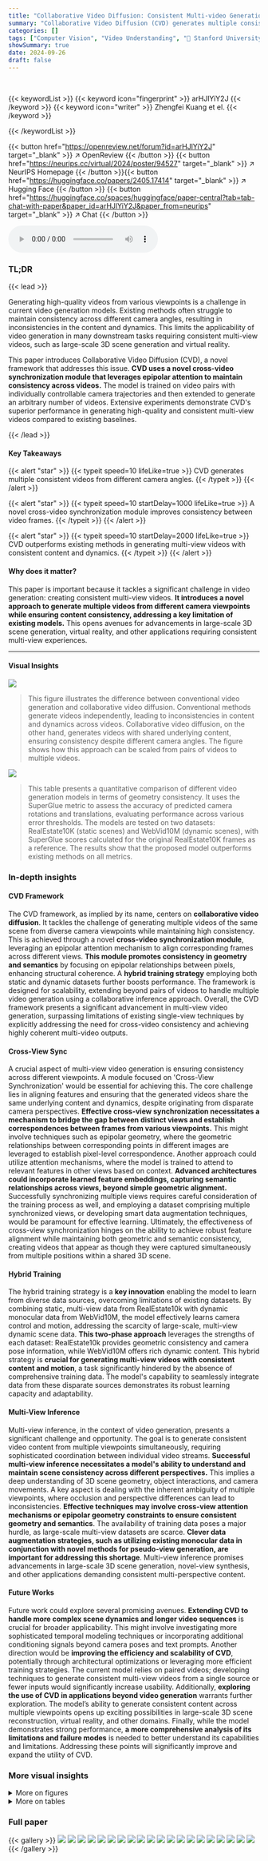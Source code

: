 ```yaml
---
title: "Collaborative Video Diffusion: Consistent Multi-video Generation with Camera Control"
summary: "Collaborative Video Diffusion (CVD) generates multiple consistent videos from various camera angles using a novel cross-video synchronization module, significantly improving consistency compared to ex..."
categories: []
tags: ["Computer Vision", "Video Understanding", "🏢 Stanford University",]
showSummary: true
date: 2024-09-26
draft: false
---
```


<br>

{{< keywordList >}}
{{< keyword icon="fingerprint" >}} arHJlYiY2J {{< /keyword >}}
{{< keyword icon="writer" >}} Zhengfei Kuang et el. {{< /keyword >}}
 
{{< /keywordList >}}

{{< button href="https://openreview.net/forum?id=arHJlYiY2J" target="_blank" >}}
↗ OpenReview
{{< /button >}}
{{< button href="https://neurips.cc/virtual/2024/poster/94527" target="_blank" >}}
↗ NeurIPS Homepage
{{< /button >}}{{< button href="https://huggingface.co/papers/2405.17414" target="_blank" >}}
↗ Hugging Face
{{< /button >}}
{{< button href="https://huggingface.co/spaces/huggingface/paper-central?tab=tab-chat-with-paper&paper_id=arHJlYiY2J&paper_from=neurips" target="_blank" >}}
↗ Chat
{{< /button >}}



<audio controls>
    <source src="https://ai-paper-reviewer.com/arHJlYiY2J/podcast.wav" type="audio/wav">
    Your browser does not support the audio element.
</audio>


### TL;DR


{{< lead >}}

Generating high-quality videos from various viewpoints is a challenge in current video generation models. Existing methods often struggle to maintain consistency across different camera angles, resulting in inconsistencies in the content and dynamics. This limits the applicability of video generation in many downstream tasks requiring consistent multi-view videos, such as large-scale 3D scene generation and virtual reality.

This paper introduces Collaborative Video Diffusion (CVD), a novel framework that addresses this issue. **CVD uses a novel cross-video synchronization module that leverages epipolar attention to maintain consistency across videos.**  The model is trained on video pairs with individually controllable camera trajectories and then extended to generate an arbitrary number of videos. Extensive experiments demonstrate CVD's superior performance in generating high-quality and consistent multi-view videos compared to existing baselines.

{{< /lead >}}


#### Key Takeaways

{{< alert "star" >}}
{{< typeit speed=10 lifeLike=true >}} CVD generates multiple consistent videos from different camera angles. {{< /typeit >}}
{{< /alert >}}

{{< alert "star" >}}
{{< typeit speed=10 startDelay=1000 lifeLike=true >}} A novel cross-video synchronization module improves consistency between video frames. {{< /typeit >}}
{{< /alert >}}

{{< alert "star" >}}
{{< typeit speed=10 startDelay=2000 lifeLike=true >}} CVD outperforms existing methods in generating multi-view videos with consistent content and dynamics. {{< /typeit >}}
{{< /alert >}}

#### Why does it matter?
This paper is important because it tackles a significant challenge in video generation: creating consistent multi-view videos.  **It introduces a novel approach to generate multiple videos from different camera viewpoints while ensuring content consistency, addressing a key limitation of existing models.** This opens avenues for advancements in large-scale 3D scene generation, virtual reality, and other applications requiring consistent multi-view experiences.

------
#### Visual Insights



![](https://ai-paper-reviewer.com/arHJlYiY2J/figures_2_1.jpg)

> This figure illustrates the difference between conventional video generation and collaborative video diffusion.  Conventional methods generate videos independently, leading to inconsistencies in content and dynamics across videos.  Collaborative video diffusion, on the other hand, generates videos with shared underlying content, ensuring consistency despite different camera angles. The figure shows how this approach can be scaled from pairs of videos to multiple videos.





![](https://ai-paper-reviewer.com/arHJlYiY2J/tables_6_1.jpg)

> This table presents a quantitative comparison of different video generation models in terms of geometry consistency.  It uses the SuperGlue metric to assess the accuracy of predicted camera rotations and translations, evaluating performance across various error thresholds.  The models are tested on two datasets: RealEstate10K (static scenes) and WebVid10M (dynamic scenes), with SuperGlue scores calculated for the original RealEstate10K frames as a reference.  The results show that the proposed model outperforms existing methods on all metrics.





### In-depth insights


#### CVD Framework
The CVD framework, as implied by its name, centers on **collaborative video diffusion**.  It tackles the challenge of generating multiple videos of the same scene from diverse camera viewpoints while maintaining high consistency.  This is achieved through a novel **cross-video synchronization module**, leveraging an epipolar attention mechanism to align corresponding frames across different views. **This module promotes consistency in geometry and semantics** by focusing on epipolar relationships between pixels, enhancing structural coherence. A **hybrid training strategy** employing both static and dynamic datasets further boosts performance. The framework is designed for scalability, extending beyond pairs of videos to handle multiple video generation using a collaborative inference approach. Overall, the CVD framework presents a significant advancement in multi-view video generation, surpassing limitations of existing single-view techniques by explicitly addressing the need for cross-video consistency and achieving highly coherent multi-video outputs.

#### Cross-View Sync
A crucial aspect of multi-view video generation is ensuring consistency across different viewpoints.  A module focused on 'Cross-View Synchronization' would be essential for achieving this.  The core challenge lies in aligning features and ensuring that the generated videos share the same underlying content and dynamics, despite originating from disparate camera perspectives. **Effective cross-view synchronization necessitates a mechanism to bridge the gap between distinct views and establish correspondences between frames from various viewpoints.** This might involve techniques such as epipolar geometry, where the geometric relationships between corresponding points in different images are leveraged to establish pixel-level correspondence. Another approach could utilize attention mechanisms, where the model is trained to attend to relevant features in other views based on context. **Advanced architectures could incorporate learned feature embeddings, capturing semantic relationships across views, beyond simple geometric alignment.** Successfully synchronizing multiple views requires careful consideration of the training process as well, and employing a dataset comprising multiple synchronized views, or developing smart data augmentation techniques, would be paramount for effective learning.  Ultimately, the effectiveness of cross-view synchronization hinges on the ability to achieve robust feature alignment while maintaining both geometric and semantic consistency, creating videos that appear as though they were captured simultaneously from multiple positions within a shared 3D scene.

#### Hybrid Training
The hybrid training strategy is a **key innovation** enabling the model to learn from diverse data sources, overcoming limitations of existing datasets.  By combining static, multi-view data from RealEstate10k with dynamic monocular data from WebVid10M, the model effectively learns camera control and motion, addressing the scarcity of large-scale, multi-view dynamic scene data.  **This two-phase approach** leverages the strengths of each dataset: RealEstate10k provides geometric consistency and camera pose information, while WebVid10M offers rich dynamic content. This hybrid strategy is **crucial for generating multi-view videos with consistent content and motion**, a task significantly hindered by the absence of comprehensive training data.  The model's capability to seamlessly integrate data from these disparate sources demonstrates its robust learning capacity and adaptability.

#### Multi-View Inference
Multi-view inference, in the context of video generation, presents a significant challenge and opportunity.  The goal is to generate consistent video content from multiple viewpoints simultaneously, requiring sophisticated coordination between individual video streams.  **Successful multi-view inference necessitates a model's ability to understand and maintain scene consistency across different perspectives.** This implies a deep understanding of 3D scene geometry, object interactions, and camera movements.  A key aspect is dealing with the inherent ambiguity of multiple viewpoints, where occlusion and perspective differences can lead to inconsistencies.  **Effective techniques may involve cross-view attention mechanisms or epipolar geometry constraints to ensure consistent geometry and semantics**. The availability of training data poses a major hurdle, as large-scale multi-view datasets are scarce. **Clever data augmentation strategies, such as utilizing existing monocular data in conjunction with novel methods for pseudo-view generation, are important for addressing this shortage**. Multi-view inference promises advancements in large-scale 3D scene generation, novel-view synthesis, and other applications demanding consistent multi-perspective content.

#### Future Works
Future work could explore several promising avenues. **Extending CVD to handle more complex scene dynamics and longer video sequences** is crucial for broader applicability.  This might involve investigating more sophisticated temporal modeling techniques or incorporating additional conditioning signals beyond camera poses and text prompts. Another direction would be **improving the efficiency and scalability of CVD**, potentially through architectural optimizations or leveraging more efficient training strategies.  The current model relies on paired videos; developing techniques to generate consistent multi-view videos from a single source or fewer inputs would significantly increase usability.  Additionally, **exploring the use of CVD in applications beyond video generation** warrants further exploration. The model’s ability to generate consistent content across multiple viewpoints opens up exciting possibilities in large-scale 3D scene reconstruction, virtual reality, and other domains. Finally, while the model demonstrates strong performance, **a more comprehensive analysis of its limitations and failure modes** is needed to better understand its capabilities and limitations.  Addressing these points will significantly improve and expand the utility of CVD.


### More visual insights

<details>
<summary>More on figures
</summary>


![](https://ai-paper-reviewer.com/arHJlYiY2J/figures_3_1.jpg)

> This figure illustrates the architecture of the Collaborative Video Diffusion (CVD) model. The left panel shows an overview of the model's architecture, highlighting the input (noisy video features and camera trajectories), the processing steps (CVD model and Cross-View Synchronization Module), and the output (predicted noise for each video). The right panel zooms in on the Cross-View Synchronization Module, showing how it uses masked attention to align features from corresponding frames of different videos.  This module is a key component of CVD, enabling consistent multi-video generation.


![](https://ai-paper-reviewer.com/arHJlYiY2J/figures_4_1.jpg)

> This figure illustrates the two-phase hybrid training strategy used in the paper.  The top half shows how the two datasets, RealEstate10K and WebVid10M, are processed differently.  RealEstate10K videos are folded to create synchronized video pairs, while WebVid10M videos undergo homography augmentation to simulate multiple views. The bottom half shows the distinct model structures used for each phase.  The RealEstate10K phase leverages CameraCtrl and its associated components, while the WebVid10M phase uses AnimateDiff and only includes the cross-view synchronization module (CVSM) with pseudo-epipolar masks, without the pose LoRA and camera embedding components used in the RealEstate10K phase.


![](https://ai-paper-reviewer.com/arHJlYiY2J/figures_7_1.jpg)

> This figure compares the results of CVD with several baselines on generating videos from the same prompts but with different camera trajectories. The left column shows results for prompts related to a coastline with stormy weather, while the right column shows results for prompts related to rabbits in a forest.  Each row represents a different method: MotionCtrl, MotionCtrl+SVD, CameraCtrl, CameraCtrl+SparseCtrl, and CVD (Ours).  The figure highlights CVD's ability to maintain consistency in content and dynamics across multiple videos, a significant improvement over the baselines, which struggle to maintain consistency, especially in terms of motion. Note that MotionCtrl+SVD failed to generate any significant motion besides simple zooming.


![](https://ai-paper-reviewer.com/arHJlYiY2J/figures_9_1.jpg)

> This figure shows examples of multi-view video generation results.  The left side demonstrates videos generated with camera trajectories moving in four different directions while focusing on a single 3D point. The right side showcases videos where trajectories are interpolated, starting from one path and smoothly transitioning to another.


![](https://ai-paper-reviewer.com/arHJlYiY2J/figures_16_1.jpg)

> This figure illustrates the architecture of the Collaborative Video Diffusion (CVD) model.  The left panel shows an overview of the CVD model which takes as input multiple noisy video features and corresponding camera trajectories. These inputs are processed to generate noise predictions for each video. The image autoencoder from Stable Diffusion is not explicitly shown for simplification. The right panel zooms into the Cross-View Synchronization Module (CVSM), a crucial part of CVD.  The CVSM takes corresponding frames from different videos and their fundamental matrices as input.  It utilizes a masked cross-view attention mechanism to enhance consistency between the videos by aligning features based on epipolar geometry.


![](https://ai-paper-reviewer.com/arHJlYiY2J/figures_17_1.jpg)

> This figure visualizes the attention mechanism used in the Cross-View Synchronization Module.  It shows attention maps for two example images, one of a fish tank and the other of a landscape. The green circles highlight specific pixels in the first image, and the corresponding attention weights are displayed in the second image.  The brighter colors indicate stronger attention to corresponding epipolar regions, demonstrating the model's ability to effectively correlate semantically consistent regions across videos from different camera viewpoints.


![](https://ai-paper-reviewer.com/arHJlYiY2J/figures_17_2.jpg)

> This figure compares the results of the proposed Collaborative Video Diffusion (CVD) model with several baseline models for generating videos from different camera viewpoints. The left column shows videos of a castle scene, and the right column shows videos of an aquarium scene. The top rows show the results of the baseline models: CameraCtrl, CameraCtrl+SparseCtrl, and MotionCtrl+SVD.  The bottom row shows the results of the proposed CVD model.  The CVD model produces significantly more consistent videos across different camera perspectives, especially in the dynamic aspects of the scenes, such as the movement of fish in the aquarium or the lightning in the castle scene.


![](https://ai-paper-reviewer.com/arHJlYiY2J/figures_18_1.jpg)

> This figure shows a qualitative comparison of the proposed CVD model with several baselines on video generation.  The results demonstrate that CVD outperforms the baselines in maintaining consistency across videos generated with different camera trajectories, especially in dynamic scenes. The superior performance of CVD is highlighted by the consistent content and motion across multiple videos, unlike the baselines which often exhibit inconsistencies in geometries, objects, and motions.


![](https://ai-paper-reviewer.com/arHJlYiY2J/figures_19_1.jpg)

> This figure illustrates the architecture of the Collaborative Video Diffusion (CVD) model.  The left panel shows an overview of the CVD model's structure, highlighting its input (noisy video features and camera trajectories), its processing of these inputs, and its output (noise predictions for video generation). The right panel focuses specifically on the Cross-View Synchronization Module, detailing its input (frames from two videos and the fundamental matrix) and its operation (masked cross-view attention).  The figure emphasizes the key components involved in achieving consistent multi-video generation with camera control, showing the interaction between the main model and the synchronization module.


![](https://ai-paper-reviewer.com/arHJlYiY2J/figures_20_1.jpg)

> This figure shows additional qualitative results demonstrating the model's ability to generate multiple videos with different camera trajectories and realizations while maintaining consistent content and dynamics.  Each row represents a separate set of videos generated from the same text prompt, but with varying camera viewpoints. The consistency in content across different viewpoints highlights the effectiveness of the proposed Collaborative Video Diffusion (CVD) method in achieving multi-view video generation with camera control.


![](https://ai-paper-reviewer.com/arHJlYiY2J/figures_21_1.jpg)

> This figure shows additional qualitative results generated by the model with different camera trajectories and realizations.  The prompt used was: 'an aerial view of a cyberpunk city, night time, neon lights, masterpiece, high quality.' The results demonstrate the model's ability to generate consistent videos across multiple viewpoints, even when the camera movements vary significantly. Each row represents a different set of camera trajectories, and the images within each row show the generated video frames for that set of trajectories.


![](https://ai-paper-reviewer.com/arHJlYiY2J/figures_22_1.jpg)

> This figure shows several sets of videos generated using different camera trajectories. Each set contains multiple videos, all sharing the same scene and content, but viewed from different angles and perspectives.  The consistency of the generated videos across different viewpoints demonstrates the effectiveness of the proposed CVD method in generating coherent multi-view video content.


![](https://ai-paper-reviewer.com/arHJlYiY2J/figures_23_1.jpg)

> This figure compares the results of the proposed CVD model with several baseline methods for generating videos from the same scene with different camera trajectories. The results show that the CVD model produces videos with higher consistency in terms of content and motion, even when compared to baselines that also incorporate camera control. Notably, existing methods struggle to create multiple videos of dynamic scenes from various viewpoints.


![](https://ai-paper-reviewer.com/arHJlYiY2J/figures_24_1.jpg)

> This figure illustrates the difference between conventional video generation and collaborative video generation.  Conventional methods produce videos independently, leading to inconsistencies in content across different videos. In contrast, collaborative video generation aims to produce videos sharing the same underlying content and motion, ensuring consistency. The figure demonstrates how the authors' method extends pairwise video generation to create multiple collaborative videos from different camera angles.


![](https://ai-paper-reviewer.com/arHJlYiY2J/figures_25_1.jpg)

> This figure shows example video clips from the WebVid10M dataset before and after applying homography transformations. Homography warping is a technique used to transform an image into a new perspective by applying a homography matrix, which represents a projective transformation. In the context of this paper, homography warping is used to augment the WebVid10M dataset by creating additional video pairs for training a model that generates multiple consistent videos from different camera trajectories.


</details>




<details>
<summary>More on tables
</summary>


![](https://ai-paper-reviewer.com/arHJlYiY2J/tables_6_2.jpg)
> This table presents a quantitative comparison of the proposed CVD model against several baselines across various metrics.  The metrics are grouped into two categories: semantic consistency (CLIP-T and CLIP-F) and fidelity (FID, KID, and FVD). CLIP-T measures the similarity between the generated videos and the input text prompts, assessing the semantic consistency of the generated content.  CLIP-F evaluates the semantic consistency between video pairs, ensuring that the same scene is depicted in multiple views. FID, KID, and FVD are image quality metrics assessing the visual fidelity of the generated videos.  The results show that CVD demonstrates comparable or superior performance to the baselines in terms of both semantic consistency and visual fidelity.

![](https://ai-paper-reviewer.com/arHJlYiY2J/tables_8_1.jpg)
> This table presents the results of an ablation study conducted to evaluate the contribution of different modules in the proposed Collaborative Video Diffusion (CVD) model.  The study focuses on generic scenes using prompts from the WebVid10M dataset. Several variations of the CVD model were tested, each excluding a specific module, to assess their impact on geometric and semantic consistency. The results demonstrate that the full CVD model, incorporating all modules, achieves superior performance compared to the ablation variants, highlighting the importance of each component for optimal results.

</details>




### Full paper

{{< gallery >}}
<img src="https://ai-paper-reviewer.com/arHJlYiY2J/1.png" class="grid-w50 md:grid-w33 xl:grid-w25" />
<img src="https://ai-paper-reviewer.com/arHJlYiY2J/2.png" class="grid-w50 md:grid-w33 xl:grid-w25" />
<img src="https://ai-paper-reviewer.com/arHJlYiY2J/3.png" class="grid-w50 md:grid-w33 xl:grid-w25" />
<img src="https://ai-paper-reviewer.com/arHJlYiY2J/4.png" class="grid-w50 md:grid-w33 xl:grid-w25" />
<img src="https://ai-paper-reviewer.com/arHJlYiY2J/5.png" class="grid-w50 md:grid-w33 xl:grid-w25" />
<img src="https://ai-paper-reviewer.com/arHJlYiY2J/6.png" class="grid-w50 md:grid-w33 xl:grid-w25" />
<img src="https://ai-paper-reviewer.com/arHJlYiY2J/7.png" class="grid-w50 md:grid-w33 xl:grid-w25" />
<img src="https://ai-paper-reviewer.com/arHJlYiY2J/8.png" class="grid-w50 md:grid-w33 xl:grid-w25" />
<img src="https://ai-paper-reviewer.com/arHJlYiY2J/9.png" class="grid-w50 md:grid-w33 xl:grid-w25" />
<img src="https://ai-paper-reviewer.com/arHJlYiY2J/10.png" class="grid-w50 md:grid-w33 xl:grid-w25" />
<img src="https://ai-paper-reviewer.com/arHJlYiY2J/11.png" class="grid-w50 md:grid-w33 xl:grid-w25" />
<img src="https://ai-paper-reviewer.com/arHJlYiY2J/12.png" class="grid-w50 md:grid-w33 xl:grid-w25" />
<img src="https://ai-paper-reviewer.com/arHJlYiY2J/13.png" class="grid-w50 md:grid-w33 xl:grid-w25" />
<img src="https://ai-paper-reviewer.com/arHJlYiY2J/14.png" class="grid-w50 md:grid-w33 xl:grid-w25" />
<img src="https://ai-paper-reviewer.com/arHJlYiY2J/15.png" class="grid-w50 md:grid-w33 xl:grid-w25" />
<img src="https://ai-paper-reviewer.com/arHJlYiY2J/16.png" class="grid-w50 md:grid-w33 xl:grid-w25" />
<img src="https://ai-paper-reviewer.com/arHJlYiY2J/17.png" class="grid-w50 md:grid-w33 xl:grid-w25" />
<img src="https://ai-paper-reviewer.com/arHJlYiY2J/18.png" class="grid-w50 md:grid-w33 xl:grid-w25" />
<img src="https://ai-paper-reviewer.com/arHJlYiY2J/19.png" class="grid-w50 md:grid-w33 xl:grid-w25" />
<img src="https://ai-paper-reviewer.com/arHJlYiY2J/20.png" class="grid-w50 md:grid-w33 xl:grid-w25" />
{{< /gallery >}}